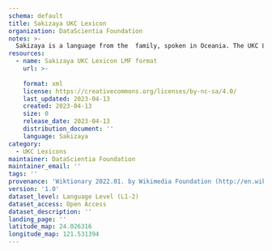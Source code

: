 ```yaml
---
schema: default
title: Sakizaya UKC Lexicon
organization: DataScientia Foundation
notes: >-
  Sakizaya is a language from the  family, spoken in Oceania. The UKC Lexicon of Sakizaya is represented as a lexico-semantic network. It consists of words, word senses, synsets, as well as sense-level and synset-level relationships.
resources:
  - name: Sakizaya UKC Lexicon LMF format
    url: >-
      
    format: xml
    license: https://creativecommons.org/licenses/by-nc-sa/4.0/
    last_updated: 2023-04-13
    created: 2023-04-13
    size: 0
    release_date: 2023-04-13
    distribution_document: ''
    language: Sakizaya
category:
  - UKC Lexicons
maintainer: DataScientia Foundation
maintainer_email: ''
tags: ''
provenance: 'Wiktionary 2022.01. by Wikimedia Foundation (http://en.wiktionary.org); Princeton WordNet 2.1 by Princeton University (https://wordnet.princeton.edu)'
version: '1.0'
dataset_level: Language Level (L1-2)
dataset_access: Open Access
dataset_description: ''
landing_page: ''
latitude_map: 24.026316
longitude_map: 121.531394
---
```

